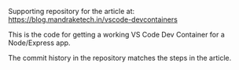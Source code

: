 Supporting repository for the article at:
https://blog.mandraketech.in/vscode-devcontainers

This is the code for getting a working VS Code Dev Container for a Node/Express app.

The commit history in the repository matches the steps in the article.
